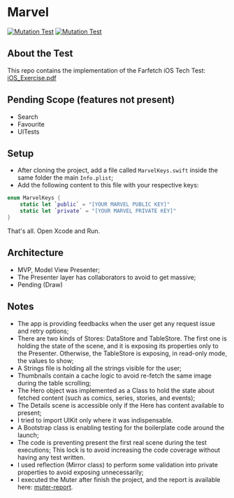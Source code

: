 # Marvel

[![Mutation Test](https://img.shields.io/badge/code%20coverage-75%25-green.svg)](./muter-report)
[![Mutation Test](https://img.shields.io/badge/mutation%20score-55%25-orange.svg)](./muter-report)


## About the Test
This repo contains the implementation of the Farfetch iOS Tech Test: <br>
[iOS_Exercise.pdf](./iOS_Exercise.pdf)

## Pending Scope **(features not present)**
- Search
- Favourite
- UITests


## Setup
- After cloning the project, add a file called `MarvelKeys.swift` inside the same folder the main `Info.plist`; 
- Add the following content to this file with your respective keys:
```swift
enum MarvelKeys {
    static let `public` = "[YOUR MARVEL PUBLIC KEY]"
    static let `private` = "[YOUR MARVEL PRIVATE KEY]"
}
```

That's all. Open Xcode and Run. 

## Architecture
- MVP, Model View Presenter;
- The Presenter layer has collaborators to avoid to get massive;
- Pending (Draw)

## Notes
- The app is providing feedbacks when the user get any request issue and retry options;
- There are two kinds of Stores: DataStore and TableStore. The first one is holding the state of the scene, and it is exposing its properties only to the Presenter. Otherwise, the TableStore is exposing, in read-only mode, the values to show;
- A Strings file is holding all the strings visible for the user;
- Thumbnails contain a cache logic to avoid re-fetch the same image during the table scrolling;
- The Hero object was implemented as a Class to hold the state about fetched content (such as comics, series, stories, and events);
- The Details scene is accessible only if the Here has content available to present;
- I tried to import UIKit only where it was indispensable.
- A Bootstrap class is enabling testing for the  boilerplate code around the launch;
- The code is preventing present the first real scene during the test executions; This lock is to avoid increasing the code coverage without having any test written.
- I used reflection (Mirror class) to perform some validation into private properties to avoid exposing unnecessarily;
- I executed the Muter after finish the project, and the report is available here: [muter-report](./muter-report).
